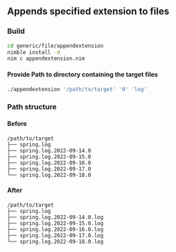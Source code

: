 ## Appends specified extension to files

### Build
```bash
cd generic/file/appendextension
nimble install -d
nim c appendextension.nim
```

#### Provide Path to directory containing the target files
```bash
./appendextension '/path/to/target' '0' 'log'
```

### Path structure
#### Before
```
/path/to/target
├── spring.log
├── spring.log.2022-09-14.0
├── spring.log.2022-09-15.0
├── spring.log.2022-09-16.0
├── spring.log.2022-09-17.0
└── spring.log.2022-09-18.0
```

#### After

```
/path/to/target
├── spring.log
├── spring.log.2022-09-14.0.log
├── spring.log.2022-09-15.0.log
├── spring.log.2022-09-16.0.log
├── spring.log.2022-09-17.0.log
└── spring.log.2022-09-18.0.log
```
